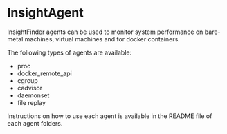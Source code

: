 # InsightAgent
InsightFinder agents can be used to monitor system performance on bare-metal machines, virtual machines and for docker containers.

The following types of agents are available:
 - proc
 - docker_remote_api
 - cgroup
 - cadvisor
 - daemonset
 - file replay

Instructions on how to use each agent is available in the README file of each agent folders.
